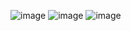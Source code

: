 
![image](https://github.com/user-attachments/assets/b00e38fd-2585-4bda-8eb2-1afe69243fe3)
![image](https://github.com/user-attachments/assets/3ae7a22b-0455-4872-96f5-36d2370930f5)
![image](https://github.com/user-attachments/assets/c9153274-92ca-4864-b2bd-ba6628f9a402)
























